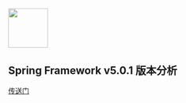 # <img src="src/docs/asciidoc/images/spring-framework.png" width="80" height="80"> 

## Spring Framework v5.0.1 版本分析

[传送门](https://github.com/aillamsun/spring-framework-1/tree/v5.0.1_williamsun_test#spring-framework-v501-%E7%89%88%E6%9C%AC%E5%88%86%E6%9E%90)

